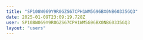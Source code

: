 ```yaml
---
title: "SP108W069Y9R0GZS67CPH1WM5G96BX0NB60335GQ3"
date: 2025-01-09T23:09:19.728Z
user: SP108W069Y9R0GZS67CPH1WM5G96BX0NB60335GQ3
layout: "users"
---
```

    